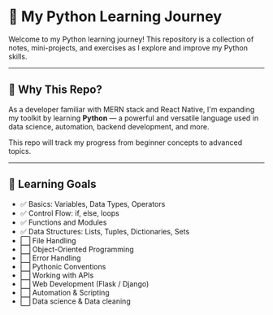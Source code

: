 # 🐍 My Python Learning Journey

Welcome to my Python learning journey! This repository is a collection of notes, mini-projects, and exercises as I explore and improve my Python skills.

---

## 📌 Why This Repo?

As a developer familiar with MERN stack and React Native, I'm expanding my toolkit by learning **Python** — a powerful and versatile language used in data science, automation, backend development, and more.

This repo will track my progress from beginner concepts to advanced topics.

---

## 🚀 Learning Goals

- ✅ Basics: Variables, Data Types, Operators
- ✅ Control Flow: if, else, loops
- ✅ Functions and Modules
- ✅ Data Structures: Lists, Tuples, Dictionaries, Sets
- ⬜️ File Handling
- ⬜️ Object-Oriented Programming
- ⬜️ Error Handling
- ⬜️ Pythonic Conventions
- ⬜️ Working with APIs
- ⬜️ Web Development (Flask / Django)
- ⬜️ Automation & Scripting
- ⬜️ Data science & Data cleaning 

